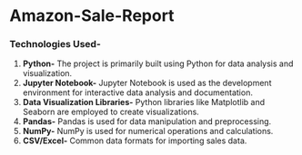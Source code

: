 # Amazon-Sale-Report

### Technologies Used- 

1. **Python-** The project is primarily built using Python for data analysis and visualization.
2. **Jupyter Notebook-** Jupyter Notebook is used as the development environment for interactive data analysis and documentation.
3. **Data Visualization Libraries-** Python libraries like Matplotlib and Seaborn are employed to create visualizations.
4. **Pandas-** Pandas is used for data manipulation and preprocessing.
5. **NumPy-** NumPy is used for numerical operations and calculations.
6. **CSV/Excel-** Common data formats for importing sales data.
